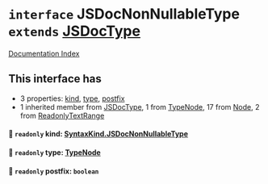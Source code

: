 # `interface` JSDocNonNullableType `extends` [JSDocType](../interface.JSDocType/README.md)

[Documentation Index](../README.md)

## This interface has

- 3 properties:
[kind](#-readonly-kind-syntaxkindjsdocnonnullabletype),
[type](#-readonly-type-typenode),
[postfix](#-readonly-postfix-boolean)
- 1 inherited member from [JSDocType](../interface.JSDocType/README.md), 1 from [TypeNode](../interface.TypeNode/README.md), 17 from [Node](../interface.Node/README.md), 2 from [ReadonlyTextRange](../interface.ReadonlyTextRange/README.md)


#### 📄 `readonly` kind: [SyntaxKind.JSDocNonNullableType](../enum.SyntaxKind/README.md#jsdocnonnullabletype--316)



#### 📄 `readonly` type: [TypeNode](../interface.TypeNode/README.md)



#### 📄 `readonly` postfix: `boolean`



